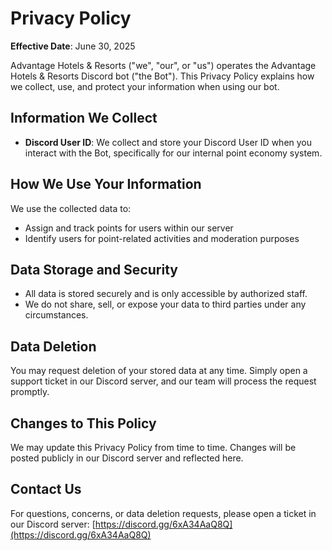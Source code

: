 # Privacy Policy

**Effective Date**: June 30, 2025

Advantage Hotels & Resorts ("we", "our", or "us") operates the Advantage Hotels & Resorts Discord bot ("the Bot"). This Privacy Policy explains how we collect, use, and protect your information when using our bot.

## Information We Collect

- **Discord User ID**: We collect and store your Discord User ID when you interact with the Bot, specifically for our internal point economy system.

## How We Use Your Information

We use the collected data to:
- Assign and track points for users within our server
- Identify users for point-related activities and moderation purposes

## Data Storage and Security

- All data is stored securely and is only accessible by authorized staff.
- We do not share, sell, or expose your data to third parties under any circumstances.

## Data Deletion

You may request deletion of your stored data at any time. Simply open a support ticket in our Discord server, and our team will process the request promptly.

## Changes to This Policy

We may update this Privacy Policy from time to time. Changes will be posted publicly in our Discord server and reflected here.

## Contact Us

For questions, concerns, or data deletion requests, please open a ticket in our Discord server: [https://discord.gg/6xA34AaQ8Q](https://discord.gg/6xA34AaQ8Q)

